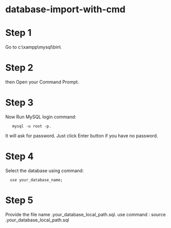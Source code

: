 # database-import-with-cmd


# Step 1 
  Go to c:\xampp\mysql\bin\
# Step 2   
  then Open your Command Prompt.
  
# Step 3  
  Now Run MySQL login command: 
  
       mysql -u root -p.
       
  It will ask for password. Just click Enter button if you have no password.
  
# Step 4
  Select the database using command:  
        
      use your_database_name;
  
# Step 5  
  Provide the file name \.your_database_local_path.sql.
  use command : source \.your_database_local_path.sql
